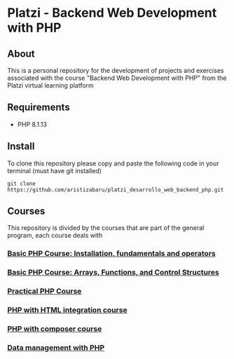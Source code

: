 # Platzi - Backend Web Development with PHP

## About

This is a personal repository for the development of projects and exercises associated with the course "Backend Web Development with PHP" from the Platzi virtual learning platform

## Requirements

- PHP 8.1.13

## Install

To clone this repository please copy and paste the following code in your terminal (must have git installed)

```
git clone https://github.com/aristizabaru/platzi_desarrollo_web_backend_php.git
```

## Courses

This repository is divided by the courses that are part of the general program, each course deals with

### [Basic PHP Course: Installation, fundamentals and operators](curso_basico_php)

### [Basic PHP Course: Arrays, Functions, and Control Structures](curso_basico_php_2)

### [Practical PHP Course](curso_practico_php)

### [PHP with HTML integration course](curso_integracion_php_html)

### [PHP with composer course](curso_php_composer)

### [Data management with PHP](curso_manejo_datos_php)
